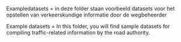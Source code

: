 Exampledatasets = in deze folder staan voorbeeld datasets voor het opstellen van verkeerskundige informatie door de wegbeheerder

Example datasets = In this folder, you will find sample datasets for compiling traffic-related information by the road authority.